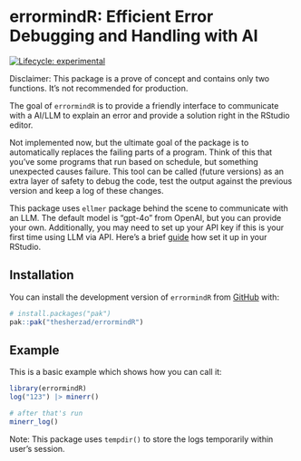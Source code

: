 
<!-- README.md is generated from README.Rmd. Please edit that file -->

# errormindR: Efficient Error Debugging and Handling with AI

<!-- badges: start -->

[![Lifecycle:
experimental](https://img.shields.io/badge/lifecycle-experimental-orange.svg)](https://lifecycle.r-lib.org/articles/stages.html#experimental)
<!-- badges: end -->

Disclaimer: This package is a prove of concept and contains only two
functions. It’s not recommended for production.

The goal of `errormindR` is to provide a friendly interface to
communicate with a AI/LLM to explain an error and provide a solution
right in the RStudio editor.

Not implemented now, but the ultimate goal of the package is to
automatically replaces the failing parts of a program. Think of this
that you’ve some programs that run based on schedule, but something
unexpected causes failure. This tool can be called (future versions) as
an extra layer of safety to debug the code, test the output against the
previous version and keep a log of these changes.

This package uses `ellmer` package behind the scene to communicate with
an LLM. The default model is “gpt-4o” from OpenAI, but you can provide
your own. Additionally, you may need to set up your API key if this is
your first time using LLM via API. Here’s a brief
[guide](https://ellmer.tidyverse.org/reference/chat_openai.html?q=OPENAI_API_KEY#arg-api-key)
how set it up in your RStudio.

## Installation

You can install the development version of `errormindR` from
[GitHub](https://github.com/) with:

``` r
# install.packages("pak")
pak::pak("thesherzad/errormindR")
```

## Example

This is a basic example which shows how you can call it:

``` r
library(errormindR)
log("123") |> minerr()

# after that's run
minerr_log()
```

Note: This package uses `tempdir()` to store the logs temporarily within
user’s session.
